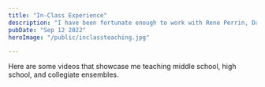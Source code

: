 ```yaml
---
title: "In-Class Experience"
description: "I have been fortunate enough to work with Rene Perrin, David Heppinstall, and Dennis Kozian in my Pre-Internship experience at WMU, giving me many chances to hone my skills as an educator."
pubDate: "Sep 12 2022"
heroImage: "/public/inclassteaching.jpg"

---
```


Here are some videos that showcase me teaching middle school, high school, and collegiate ensembles.